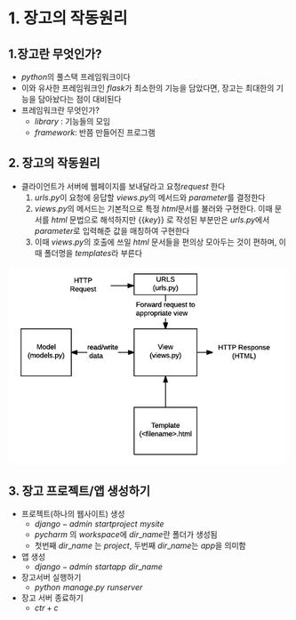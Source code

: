 # 1. 장고의 작동원리

## 1.장고란 무엇인가?

- $python$의 풀스택 프레임워크이다
- 이와 유사한 프레임워크인 $flask$가 최소한의 기능을 담았다면, 장고는 최대한의 기능을 담아놨다는 점이 대비된다
- 프레임워크란 무엇인가?
    - $library$ : 기능들의 모임
    - $framework$: 반쯤 만들어진 프로그램

## 2. 장고의 작동원리

- 클라이언트가 서버에 웹페이지를 보내달라고 요청$request$ 한다
    1. $urls.py$이 요청에 응답할 $views.py$의 메서드와 $parameter$를 결정한다
    2. $views.py$의 메서드는  기본적으로 특정 $html$문서를 불러와 구현한다. 이때 문서를 $html$ 문법으로 해석하지만   $\{\{ key \}\}$ 로 작성된 부분만은 $urls.py$에서 $parameter$로 입력해준 값을 매칭하여 구현한다
    3. 이때 $views.py$의 호출에 쓰일 $html$ 문서들을 편의상 모아두는 것이 편하며, 이때 폴더명을 $templates$라 부른다
    

![Untitled](2%20컴퓨터과학%20아카이브/6.기타_백엔드/장고/레퍼런스_1%20장고의%20작동원리/Untitled.png)

## 3. 장고 프로젝트/앱 생성하기

- 프로젝트(하나의 웹사이트) 생성
    - $django-admin\,\,startproject\,\,mysite$
    - $pycharm$ 의 $workspace$에 $dir\_name$란 폴더가 생성됨
    - 첫번째 $dir\_name$ 는 $project$, 두번째 $dir\_name$는 $app$을 의미함
- 앱 생성
    - $django-admin\,\,startapp\,\,dir\_name$
- 장고서버 실행하기
    - $python\,\,manage.py\,\,runserver$
- 장고 서버 종료하기
    - $ctr+ c$